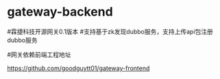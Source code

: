 # gateway-backend
#霖捷科技开源网关0.1版本
#支持基于zk发现dubbo服务，支持上传api包注册dubbo服务

#网关依赖前端工程地址

https://github.com/goodguytt01/gateway-frontend

